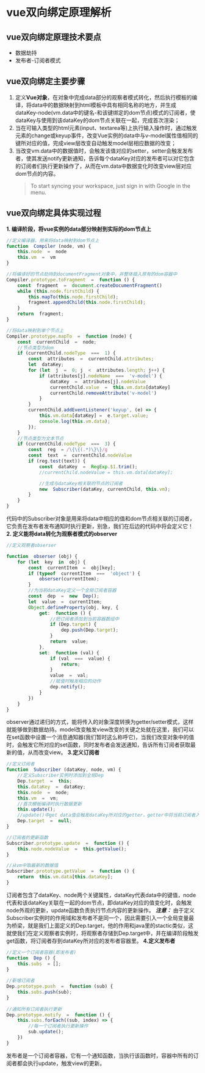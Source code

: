 
# vue双向绑定原理解析

## vue双向绑定原理技术要点

- 数据劫持
- 发布者-订阅者模式

## vue双向绑定主要步骤
1. 定义**Vue对象**，在对象中完成data部分的观察者模式转化，然后执行模板的编译，将data中的数据映射到html模板中具有相同名称的地方，并生成dataKey-node(vm.data中的键名-和该键绑定的dom节点)模式的订阅者，使dataKey与使用到该dataKey的dom节点关联在一起，完成首次渲染；
2. 当在可输入类型的html元素(input、textarea等)上执行输入操作时，通过触发元素的change或keyup事件，改变Vue实例的data中与v-model属性值相同的键所对应的值，完成view层改变自动触发model层相应数据的改变；
3. 当改变vm.data中的数据值时，会触发该值对应的setter，setter会触发发布者，使其发送notify更新通知，告诉每个dataKey对应的发布者可以对它包含的订阅者们执行更新操作了，从而在vm.data中数据变化时改变view层对应dom节点的内容。
	> To start syncing your workspace, just sign in with Google in the menu.

## vue双向绑定具体实现过程

**1.  编译阶段，将vue实例的data部分映射到实际的dom节点上**
```javascript
//定义编译器，用来将data映射到dom节点上
function  Compiler (node, vm) {
	this.node  =  node
	this.vm  =  vm
}

//将编译好的节点劫持到documentFragment对象中，并整体插入原有的dom容器中
Compiler.prototype.toFragment  =  function () {
	const  fragment  =  document.createDocumentFragment()
	while (this.node.firstChild) {
		this.mapTo(this.node.firstChild);
		fragment.appendChild(this.node.firstChild);
	}
	return  fragment;
}

//将data映射到单个节点上
Compiler.prototype.mapTo  =  function (node) {
	const  currentChild  =  node;
	//节点类型为dom
	if (currentChild.nodeType  ===  1) {
		const  attributes  =  currentChild.attributes;
		let  dataKey;
		for (let  j  =  0; j  <  attributes.length; j++) {
			if (attributes[j].nodeName  ===  'v-model') {
				dataKey  =  attributes[j].nodeValue
				currentChild.value  =  this.vm.data[dataKey]
				currentChild.removeAttribute('v-model')
			}
		}
		currentChild.addEventListener('keyup', (e) => {
			this.vm.data[dataKey] =  e.target.value;
			console.log(this.vm.data);
		});
	}
	//节点类型为文本节点
	if (currentChild.nodeType  ===  3) {
		const  reg  = /\{\{(.*)\}\}/g
		const  text  =  currentChild.nodeValue
		if (reg.test(text)) {
			const  dataKey  =  RegExp.$1.trim();
			//currentChild.nodeValue = this.vm.data[dataKey];

			//生成与dataKey相关联的节点的订阅者
			new  Subscriber(dataKey, currentChild, this.vm);
		}
	}
}  
```
代码中的Subscriber对象是用来将data中相应的值和dom节点相关联的订阅者，它负责在发布者发布通知时执行更新，别急，我们在后边的代码中将会定义它！
**2. 定义能将data转化为观察者模式的observer**
```javascript
//定义观察者obserser

function  obserser (obj) {
	for (let  key  in  obj) {
		const  currentItem  =  obj[key];
		if (typeof  currentItem  ===  'object') {
			obserser(currentItem);
		}
		//为当前dataKey定义一个全局订阅者容器
		const  dep  =  new  Dep();
		let  value  =  currentItem;
		Object.defineProperty(obj, key, {
			get:  function () {
				//把订阅者添加到当前容器数组中
				if (Dep.target) {
					dep.push(Dep.target);
				}
				return  value;
			},
			set:  function (val) {
				if (val  ===  value) {
					return;
				}
				value  =  val;
				//赋值时触发相应的动作
				dep.notify();
			}
		})
	}
}
```
observer通过递归的方式，能将传入的对象深度转换为getter/setter模式，这样就能够做到数据劫持。model改变触发view改变的关键之处就在这里，我们可以在set函数中设置一个消息通知器(我们暂时这么称呼它)，当我们改变对象中的值时，会触发它所对应的set函数，同时发布者会发送通知，告诉所有订阅者获取最新的值，从而改变view。
**3.定义订阅者**
```javascript
//定义订阅者
function  Subscriber (dataKey, node, vm) {
	//定义Subscriber实例时添加到全局Dep
	Dep.target  =  this;
	this.dataKey  =  dataKey;
	this.node  =  node;
	this.vm  =  vm;
	//首次模板编译时执行数据更新
	this.update();
	//update()中get data值会触发dataKey所对应的getter，getter中将当前订阅者入栈后，需要将全局target置空
	Dep.target  =  null;
}

//订阅者的更新函数
Subscriber.prototype.update  =  function () {
	this.node.nodeValue  =  this.getValue();
}

//从vm中取最新的数据值
Subscriber.prototype.getValue  =  function () {
	return  this.vm.data[this.dataKey];
}
```
订阅者包含了dataKey、node两个关键属性，dataKey代表data中的键值，node代表和该dataKey关联在一起的dom节点，即dataKey对应的值变化时，会触发node外观的更新，update函数负责执行节点内容的更新操作。
***注意：***  由于定义Subscriber实例时的作用域和发布者不是同一个，因此需要引入一个全局变量最为桥梁，就是我们上面定义的Dep.target，他的作用和java里的stactic类似，这就使我们在定义观察者实例时，将观察者存储到Dep.target中，并在编译阶段触发get函数，将订阅者存到dataKey所对应的发布者容器里。
**4.定义发布者**
```javascript
//定义一个订阅者容器(即发布者)
function  Dep () {
	this.subs  = [];
}
  
//新增订阅者
Dep.prototype.push  =  function (sub) {
	this.subs.push(sub);
}
  
//通知所有订阅者执行更新
Dep.prototype.notify  =  function () {
	this.subs.forEach((sub, index) => {
		//每一个订阅者执行更新操作
		sub.update();
	})
}
```
发布者是一个订阅者容器，它有一个通知函数，当执行该函数时，容器中所有的订阅者都会执行update，触发view的更新。
